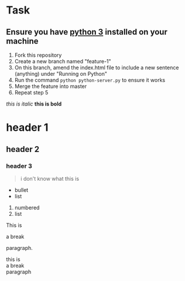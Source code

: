 # Task

## Ensure you have [python 3](https://www.python.org/downloads/) installed on your machine

1. Fork this repository
2. Create a new branch named "feature-1"
3. On this branch, amend the index.html file to include a new sentence (anything) under "Running on Python"
4. Run the command `python python-server.py` to ensure it works
5. Merge the feature into master
6. Repeat step 5


_this is italic_
**this is bold**

# header 1
## header 2
### header 3

>i don't know what this is

* bullet
* list

1. numbered
2. list 

This is

a break

paragraph.


this is  
a break  
paragraph